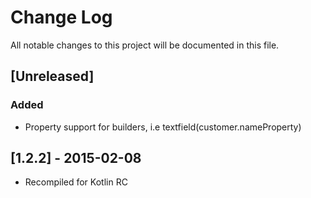# Change Log
All notable changes to this project will be documented in this file.

## [Unreleased]
### Added
- Property support for builders, i.e textfield(customer.nameProperty)

## [1.2.2] - 2015-02-08
- Recompiled for Kotlin RC